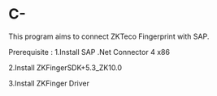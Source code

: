 # C-
This program aims to connect ZKTeco Fingerprint with SAP.

Prerequisite :
1.Install SAP .Net Connector 4 x86

2.Install ZKFingerSDK+5.3_ZK10.0

3.Install ZKFinger Driver

